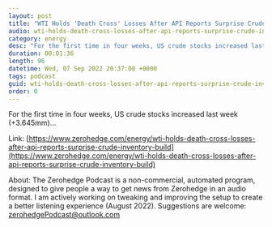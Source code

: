 ```yaml
---
layout: post
title: "WTI Holds 'Death Cross' Losses After API Reports Surprise Crude Inventory Build"
audio: wti-holds-death-cross-losses-after-api-reports-surprise-crude-inventory-build-0
category: energy
desc: "For the first time in four weeks, US crude stocks increased last week (+3.645mm)..."
duration: 00:01:36
length: 96
datetime: Wed, 07 Sep 2022 20:37:00 +0000
tags: podcast
guid: wti-holds-death-cross-losses-after-api-reports-surprise-crude-inventory-build-0
order: 0
---
```

For the first time in four weeks, US crude stocks increased last week (+3.645mm)...

Link: [https://www.zerohedge.com/energy/wti-holds-death-cross-losses-after-api-reports-surprise-crude-inventory-build](https://www.zerohedge.com/energy/wti-holds-death-cross-losses-after-api-reports-surprise-crude-inventory-build)

About: The Zerohedge Podcast is a non-commercial, automated program, designed to give people a way to get news from Zerohedge in an audio format.  I am actively working on tweaking and improving the setup to create a better listening experience (August 2022).  Suggestions are welcome: [zerohedgePodcast@outlook.com](mailto:zerohedgePodcast@outlook.com)